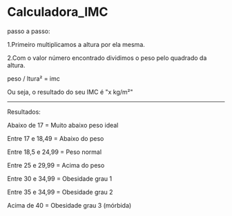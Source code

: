 # Calculadora_IMC

passo a passo:

1.Primeiro multiplicamos a altura por ela mesma.

2.Com o valor número encontrado dividimos o peso pelo quadrado da altura.

peso / ltura² = imc

Ou seja, o resultado do seu IMC é "x kg/m²"

---

Resultados:

Abaixo de 17 = Muito abaixo peso ideal

Entre 17 e 18,49 = Abaixo do peso

Entre 18,5 e 24,99 = Peso normal

Entre 25 e 29,99 = Acima do peso

Entre 30 e 34,99 = Obesidade grau 1

Entre 35 e 34,99 = Obesidade grau 2

Acima de 40 = Obesidade grau 3 (mórbida)

